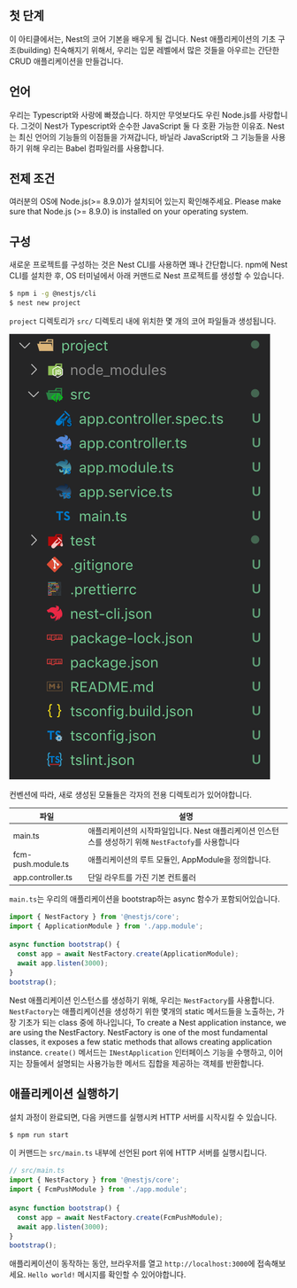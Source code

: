 ## 첫 단계
이 아티클에서는, Nest의 코어 기본을 배우게 될 겁니다.
Nest 애플리케이션의 기초 구조(building) 친숙해지기 위해서, 우리는 입문 레벨에서 많은 것들을 아우르는 간단한 CRUD 애플리케이션을 만들겁니다.

## 언어
우리는 Typescript와 사랑에 빠졌습니다. 하지만 무엇보다도 우린 Node.js를 사랑합니다.
그것이 Nest가 Typescript와 순수한 JavaScript 둘 다 호환 가능한 이유죠.
Nest는 최신 언어의 기능들의 이점들을 가져갑니다, 바닐라 JavaScript와 그 기능들을 사용하기 위해 우리는 Babel 컴파일러를 사용합니다.

## 전제 조건
여러분의 OS에 Node.js(>= 8.9.0)가 설치되어 있는지 확인해주세요.
Please make sure that Node.js (>= 8.9.0) is installed on your operating system.

## 구성
새로운 프로젝트를 구성하는 것은 Nest CLI를 사용하면 꽤나 간단합니다.
npm에 Nest CLI를 설치한 후, OS 터미널에서 아래 커맨드로 Nest 프로젝트를 생성할 수 있습니다.

```bash
$ npm i -g @nestjs/cli
$ nest new project
```

`project` 디렉토리가 `src/` 디렉토리 내에 위치한 몇 개의 코어 파일들과 생성됩니다.

![](2019-10-08-10-17-16.png)

컨벤션에 따라, 새로 생성된 모듈들은 각자의 전용 디렉토리가 있어야합니다.

| 파일 | 설명 |
| - | - |
| main.ts | 애플리케이션의 시작파일입니다. Nest 애플리케이션 인스턴스를 생성하기 위해 `NestFactofy`를 사용합니다 |
| fcm-push.module.ts | 애플리케이션의 루트 모듈인, AppModule을 정의합니다. |
| app.controller.ts | 단일 라우트를 가진 기본 컨트롤러 |

`main.ts`는 우리의 애플리케이션을 bootstrap하는 async 함수가 포함되어있습니다.

```ts
import { NestFactory } from '@nestjs/core';
import { ApplicationModule } from './app.module';

async function bootstrap() {
  const app = await NestFactory.create(ApplicationModule);
  await app.listen(3000);
}
bootstrap();
```

Nest 애플리케이션 인스턴스를 생성하기 위해, 우리는 `NestFactory`를 사용합니다.
`NestFactory`는 애플리케이션을 생성하기 위한 몇개의 static 메서드들을 노출하는, 가장 기초가 되는 class 중에 하나입니다, 
To create a Nest application instance, we are using the NestFactory. NestFactory is one of the most fundamental classes, it exposes a few static methods that allows creating application instance. 
`create()` 메서드는 `INestApplication` 인터페이스 기능을 수행하고, 이어지는 장들에서 설명되는 사용가능한 메서드 집합을 제공하는 객체를 반환합니다.

## 애플리케이션 실행하기

설치 과정이 완료되면, 다음 커맨드를 실행시켜 HTTP 서버를 시작시킬 수 있습니다.

```bash
$ npm run start
```

이 커맨드는 `src/main.ts` 내부에 선언된 port 위에 HTTP 서버를 실행시킵니다.

```ts
// src/main.ts
import { NestFactory } from '@nestjs/core';
import { FcmPushModule } from './app.module';

async function bootstrap() {
  const app = await NestFactory.create(FcmPushModule);
  await app.listen(3000);
}
bootstrap();
```

애플리케이션이 동작하는 동안, 브라우저를 열고 `http://localhost:3000`에 접속해보세요.
`Hello world!` 메시지를 확인할 수 있어야합니다.
